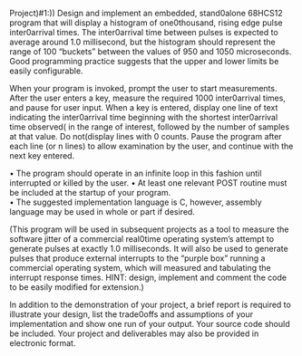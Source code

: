 Project)#1:))
Design and implement an embedded, stand0alone 68HCS12 program that will display a histogram of 
one0thousand, rising edge pulse inter0arrival times. The inter0arrival time between pulses is expected to 
average around 1.0 millisecond, but the histogram should represent the range of 100 “buckets” 
between the values of 950 and 1050 microseconds. Good programming practice suggests that the upper 
and lower limits be easily configurable. 
 
When your program is invoked, prompt the user to start measurements. After the user enters a key, 
measure the required 1000 inter0arrival times, and pause for user input. When a key is entered, display 
one line of text indicating the inter0arrival time beginning with the shortest inter0arrival time observed(
in the range of interest, followed by the number of samples at that value. Do not(display lines with 0 
counts. Pause the program after each line (or n lines) to allow examination by the user, and continue 
with the next key entered.  
 
• The program should operate in an infinite loop in this fashion until interrupted or killed by the 
user. 
• At least one relevant POST routine must be included at the startup of your program.  
• The suggested implementation language is C, however, assembly language may be used in 
whole or part if desired. 
 
(This program will be used in subsequent projects as a tool to measure the software jitter of a 
commercial real0time operating system’s attempt to generate pulses at exactly 1.0 milliseconds. It will 
also be used to generate pulses that produce external interrupts to the “purple box” running a 
commercial operating system, which will measured and tabulating the interrupt response times. HINT: 
design, implement and comment the code to be easily modified for extension.) 
 
In addition to the demonstration of your project, a brief report is required to illustrate your design, list 
the trade0offs and assumptions of your implementation and show one run of your output. Your source 
code should be included. Your project and deliverables may also be provided in electronic format. 
